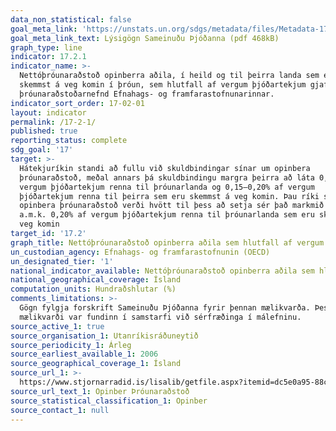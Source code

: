 ```yaml
---
data_non_statistical: false
goal_meta_link: 'https://unstats.un.org/sdgs/metadata/files/Metadata-17-02-01.pdf'
goal_meta_link_text: Lýsigögn Sameinuðu Þjóðanna (pdf 468kB)
graph_type: line
indicator: 17.2.1
indicator_name: >-
  Nettóþróunaraðstoð opinberra aðila, í heild og til þeirra landa sem eru
  skemmst á veg komin í þróun, sem hlutfall af vergum þjóðartekjum gjafaríkja í
  þróunaraðstoðarnefnd Efnahags- og framfarastofnunarinnar.
indicator_sort_order: 17-02-01
layout: indicator
permalink: /17-2-1/
published: true
reporting_status: complete
sdg_goal: '17'
target: >-
  Hátekjuríkin standi að fullu við skuldbindingar sínar um opinbera
  þróunaraðstoð, meðal annars þá skuldbindingu margra þeirra að láta 0,7% af
  vergum þjóðartekjum renna til þróunarlanda og 0,15–0,20% af vergum
  þjóðartekjum renna til þeirra sem eru skemmst á veg komin. Þau ríki sem veita
  opinbera þróunaraðstoð verði hvött til þess að setja sér það markmið að láta
  a.m.k. 0,20% af vergum þjóðartekjum renna til þróunarlanda sem eru skemmst á
  veg komin
target_id: '17.2'
graph_title: Nettóþróunaraðstoð opinberra aðila sem hlutfall af vergum þjóðartekjum.
un_custodian_agency: Efnahags- og framfarastofnunin (OECD)
un_designated_tier: '1'
national_indicator_available: Nettóþróunaraðstoð opinberra aðila sem hlutfall af vergum þjóðartekjum.
national_geographical_coverage: Ísland
computation_units: Hundraðshlutar (%)
comments_limitations: >-
  Gögn fylgja forskrift Sameinuðu Þjóðanna fyrir þennan mælikvarða. Þessi
  mælikvarði var fundinn í samstarfi við sérfræðinga í málefninu.
source_active_1: true
source_organisation_1: Utanríkisráðuneytið
source_periodicity_1: Árleg
source_earliest_available_1: 2006
source_geographical_coverage_1: Ísland
source_url_1: >-
  https://www.stjornarradid.is/lisalib/getfile.aspx?itemid=dc5e0a95-88cc-11e7-9419-005056bc4d74
source_url_text_1: Opinber Þróunaraðstoð
source_statistical_classification_1: Opinber
source_contact_1: null
---
```

